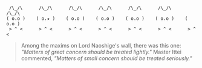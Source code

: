```
 /\_/\      /\_/\      /\_/\      /\_/\      /\_/\      /\_/\      /\_/\
( o.o )    ( o.★ )    ( o.o )    ( o.o )    ( o.o )    ( o.o )    ( o.o )
 > ^ <      > ^ <      > ^ <      > ^ <      > ^ <      > ^ <      > ^ <
```

> Among the maxims on Lord Naoshige's wall, there was this one: *"Matters of great concern should be treated lightly."* Master Ittei commented, *"Matters of small concern should be treated seriously."*

